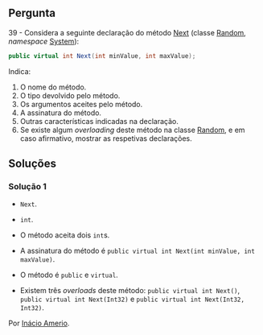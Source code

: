 ## Pergunta

39 - Considera a seguinte declaração do método
[Next](https://docs.microsoft.com/dotnet/api/system.random.next#System_Random_Next_System_Int32_System_Int32_)
(classe [Random](https://docs.microsoft.com/dotnet/api/system.random),
_namespace_ [System](https://docs.microsoft.com/dotnet/api/system)):

```cs
public virtual int Next(int minValue, int maxValue);
```

Indica:

1. O nome do método.
2. O tipo devolvido pelo método.
3. Os argumentos aceites pelo método.
4. A assinatura do método.
5. Outras características indicadas na declaração.
6. Se existe algum _overloading_ deste método na classe
[Random](https://docs.microsoft.com/dotnet/api/system.random), e em caso
afirmativo, mostrar as respetivas declarações.

## Soluções

### Solução 1

* `Next`.

* `int`.

* O método aceita dois `int`s.

* A assinatura do método é
`public virtual int Next(int minValue, int maxValue)`.

* O método é `public` e `virtual`.

* Existem três *overloads* deste método: `public virtual int Next()`,
`public virtual int Next(Int32)` e `public virtual int Next(Int32, Int32)`.

Por [Inácio Amerio](https://github.com/FPTheFluffyPawed).